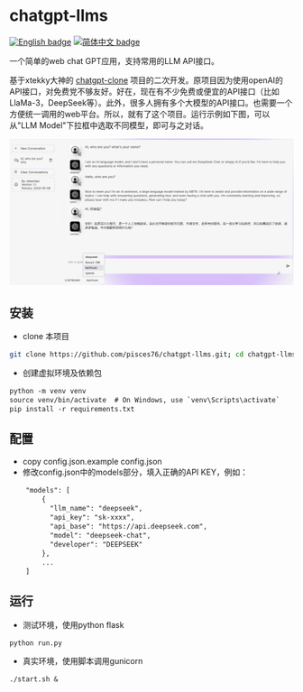 # chatgpt-llms

[![English badge](https://img.shields.io/badge/%E8%8B%B1%E6%96%87-English-blue)](./README.md)
[![简体中文 badge](https://img.shields.io/badge/%E7%AE%80%E4%BD%93%E4%B8%AD%E6%96%87-Simplified%20Chinese-blue)](./README_CN.md)

一个简单的web chat GPT应用，支持常用的LLM API接口。

基于xtekky大神的 [chatgpt-clone](https://github.com/xtekky/chatgpt-clone) 项目的二次开发。原项目因为使用openAI的API接口，对免费党不够友好。好在，现在有不少免费或便宜的API接口（比如LlaMa-3，DeepSeek等）。此外，很多人拥有多个大模型的API接口。也需要一个方便统一调用的web平台。所以，就有了这个项目。运行示例如下图，可以从"LLM Model"下拉框中选取不同模型，即可与之对话。

<img width="1470" src="./llm-demo.png" alt="预览"/>

## 安装
- clone 本项目
```bash
git clone https://github.com/pisces76/chatgpt-llms.git; cd chatgpt-llms
```
- 创建虚拟环境及依赖包 
```
python -m venv venv
source venv/bin/activate  # On Windows, use `venv\Scripts\activate`
pip install -r requirements.txt
```

## 配置
- copy config.json.example config.json
- 修改config.json中的models部分，填入正确的API KEY，例如：
```
    "models": [
        {
          "llm_name": "deepseek",
          "api_key": "sk-xxxx",
          "api_base": "https://api.deepseek.com",
          "model": "deepseek-chat",
          "developer": "DEEPSEEK"
        },
        ... 
    ]
```

## 运行
- 测试环境，使用python flask
```
python run.py
```

- 真实环境，使用脚本调用gunicorn
```
./start.sh &
```



